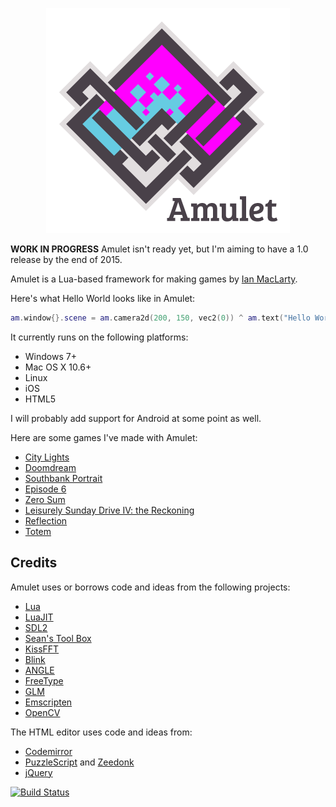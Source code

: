 <p align="center"><img src="logo.png"/></p>

**WORK IN PROGRESS** Amulet isn't ready yet, but I'm aiming to have a 1.0 release
by the end of 2015.

Amulet is a Lua-based framework for making games by [Ian MacLarty](http://ianmaclarty.com).

Here's what Hello World looks like in Amulet:

```lua
am.window{}.scene = am.camera2d(200, 150, vec2(0)) ^ am.text("Hello World!")
```

It currently runs on the following platforms:

- Windows 7+
- Mac OS X 10.6+
- Linux
- iOS
- HTML5

I will probably add support for Android at some point as well.

Here are some games I've made with Amulet:

- [City Lights](http://ianmaclarty.itch.io/city-lights)
- [Doomdream](http://ianmaclarty.itch.io/doomdream)
- [Southbank Portrait](http://ianmaclarty.itch.io/southbank-portrait)
- [Episode 6](http://forum.makega.me/t/chain-game-2-schedule-games/1483/66?u=muclorty)
- [Zero Sum](http://ianmaclarty.itch.io/zero-sum)
- [Leisurely Sunday Drive IV: the Reckoning](http://gamejolt.com/games/leisurely-sunday-drive-iv-the-reckoning/80716)
- [Reflection](http://ianmaclarty.itch.io/reflection)
- [Totem](http://ludumdare.com/compo/ludum-dare-33/?action=preview&uid=20641)

## Credits

Amulet uses or borrows code and ideas from the following projects:

- [Lua](http://lua.org)
- [LuaJIT](http://luajit.org/)
- [SDL2](https://www.libsdl.org/download-2.0.php)
- [Sean's Tool Box](https://github.com/nothings/stb)
- [KissFFT](http://sourceforge.net/projects/kissfft/)
- [Blink](http://www.chromium.org/blink)
- [ANGLE](https://code.google.com/p/angleproject/)
- [FreeType](http://www.freetype.org/)
- [GLM](http://glm.g-truc.net/0.9.7/index.html)
- [Emscripten](http://kripken.github.io/emscripten-site/)
- [OpenCV](http://opencv.org/)

The HTML editor uses code and ideas from:

- [Codemirror](https://codemirror.net/)
- [PuzzleScript](https://github.com/increpare/PuzzleScript) and [Zeedonk](https://github.com/increpare/zeedonk)
- [jQuery](https://jquery.com/)

[![Build Status](https://travis-ci.org/ianmaclarty/amulet.svg?branch=master)](https://travis-ci.org/ianmaclarty/amulet)
